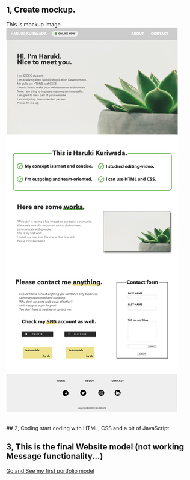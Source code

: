 
## 1, Create mockup.

This is mockup image.
<br/>
<img src="./mockup.png">

<br/>
## 2, Coding
start coding with HTML, CSS and a bit of JavaScript.
<br/>

## 3, This is the final Website model (not working Message functionality...) 
<a href="">Go and See my first portfolio model</a>
<br/>
